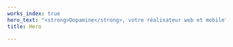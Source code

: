 ```yaml
---
works_index: true
hero_text: "<strong>Dopamine</strong>, votre réalisateur web et mobile"
title: Hero

---
```

<Hero :text="$page.frontmatter.hero_text" />
<WorksList />